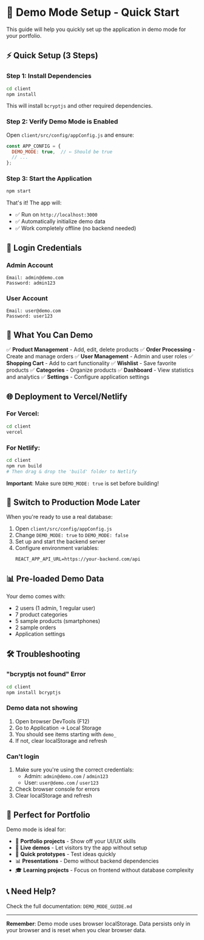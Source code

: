 # 🎨 Demo Mode Setup - Quick Start

This guide will help you quickly set up the application in demo mode for your portfolio.

## ⚡ Quick Setup (3 Steps)

### Step 1: Install Dependencies

```bash
cd client
npm install
```

This will install `bcryptjs` and other required dependencies.

### Step 2: Verify Demo Mode is Enabled

Open `client/src/config/appConfig.js` and ensure:

```javascript
const APP_CONFIG = {
  DEMO_MODE: true,  // ← Should be true
  // ...
};
```

### Step 3: Start the Application

```bash
npm start
```

That's it! The app will:
- ✅ Run on `http://localhost:3000`
- ✅ Automatically initialize demo data
- ✅ Work completely offline (no backend needed)

## 🔑 Login Credentials

### Admin Account
```
Email: admin@demo.com
Password: admin123
```

### User Account
```
Email: user@demo.com
Password: user123
```

## 📱 What You Can Demo

✅ **Product Management** - Add, edit, delete products
✅ **Order Processing** - Create and manage orders
✅ **User Management** - Admin and user roles
✅ **Shopping Cart** - Add to cart functionality
✅ **Wishlist** - Save favorite products
✅ **Categories** - Organize products
✅ **Dashboard** - View statistics and analytics
✅ **Settings** - Configure application settings

## 🌐 Deployment to Vercel/Netlify

### For Vercel:

```bash
cd client
vercel
```

### For Netlify:

```bash
cd client
npm run build
# Then drag & drop the 'build' folder to Netlify
```

**Important**: Make sure `DEMO_MODE: true` is set before building!

## 🔄 Switch to Production Mode Later

When you're ready to use a real database:

1. Open `client/src/config/appConfig.js`
2. Change `DEMO_MODE: true` to `DEMO_MODE: false`
3. Set up and start the backend server
4. Configure environment variables:
   ```
   REACT_APP_API_URL=https://your-backend.com/api
   ```

## 📊 Pre-loaded Demo Data

Your demo comes with:
- 2 users (1 admin, 1 regular user)
- 7 product categories
- 5 sample products (smartphones)
- 2 sample orders
- Application settings

## 🛠️ Troubleshooting

### "bcryptjs not found" Error

```bash
cd client
npm install bcryptjs
```

### Demo data not showing

1. Open browser DevTools (F12)
2. Go to Application → Local Storage
3. You should see items starting with `demo_`
4. If not, clear localStorage and refresh

### Can't login

1. Make sure you're using the correct credentials:
   - Admin: `admin@demo.com` / `admin123`
   - User: `user@demo.com` / `user123`
2. Check browser console for errors
3. Clear localStorage and refresh

## 🎯 Perfect for Portfolio

Demo mode is ideal for:
- 🎨 **Portfolio projects** - Show off your UI/UX skills
- 📱 **Live demos** - Let visitors try the app without setup
- 🚀 **Quick prototypes** - Test ideas quickly
- 📊 **Presentations** - Demo without backend dependencies
- 🎓 **Learning projects** - Focus on frontend without database complexity

## 📞 Need Help?

Check the full documentation: `DEMO_MODE_GUIDE.md`

---

**Remember**: Demo mode uses browser localStorage. Data persists only in your browser and is reset when you clear browser data.


